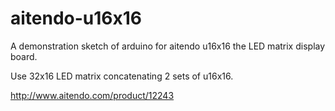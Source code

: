 # aitendo-u16x16
A demonstration sketch of arduino for aitendo u16x16 the LED matrix display board.

Use 32x16 LED matrix concatenating 2 sets of u16x16.

http://www.aitendo.com/product/12243
